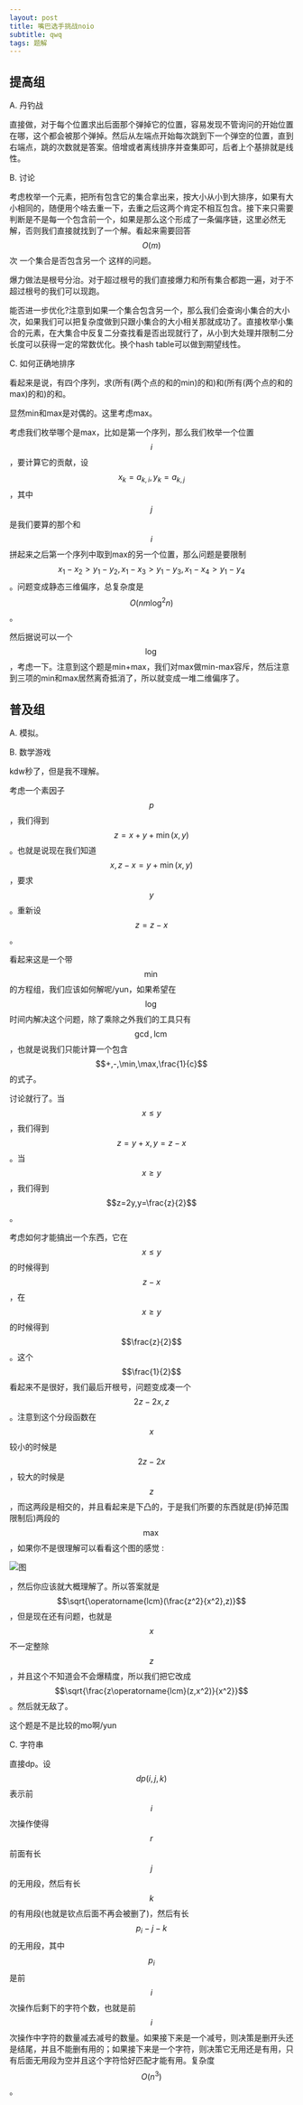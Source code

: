 ```yaml
---
layout: post
title: 嘴巴选手挑战noio
subtitle: qwq
tags: 题解
---
```


## 提高组

A. 丹钓战

直接做，对于每个位置求出后面那个弹掉它的位置，容易发现不管询问的开始位置在哪，这个都会被那个弹掉。然后从左端点开始每次跳到下一个弹空的位置，直到右端点，跳的次数就是答案。倍增或者离线排序并查集即可，后者上个基排就是线性。

B. 讨论

考虑枚举一个元素，把所有包含它的集合拿出来，按大小从小到大排序，如果有大小相同的，随便用个啥去重一下，去重之后这两个肯定不相互包含。接下来只需要判断是不是每一个包含前一个，如果是那么这个形成了一条偏序链，这里必然无解，否则我们直接就找到了一个解。看起来需要回答$$O(m)$$次 一个集合是否包含另一个 这样的问题。

爆力做法是根号分治。对于超过根号的我们直接爆力和所有集合都跑一遍，对于不超过根号的我们可以现跑。

能否进一步优化?注意到如果一个集合包含另一个，那么我们会查询小集合的大小次，如果我们可以把复杂度做到只跟小集合的大小相关那就成功了。直接枚举小集合的元素，在大集合中反复二分查找看是否出现就行了，从小到大处理并限制二分长度可以获得一定的常数优化。换个hash table可以做到期望线性。

C. 如何正确地排序

看起来是说，有四个序列，求(所有(两个点的和的min)的和)和(所有(两个点的和的max)的和)的和。

显然min和max是对偶的。这里考虑max。

考虑我们枚举哪个是max，比如是第一个序列，那么我们枚举一个位置$$i$$，要计算它的贡献，设$$x_k=a_{k,i},y_k=a_{k,j}$$，其中$$j$$是我们要算的那个和$$i$$拼起来之后第一个序列中取到max的另一个位置，那么问题是要限制$$x_1-x_2>y_1-y_2,x_1-x_3>y_1-y_3,x_1-x_4>y_1-y_4$$。问题变成静态三维偏序，总复杂度是$$O(nm\log^2 n)$$。

然后据说可以一个$$\log$$，考虑一下。注意到这个题是min+max，我们对max做min-max容斥，然后注意到三项的min和max居然离奇抵消了，所以就变成一堆二维偏序了。

## 普及组

A. 模拟。

B. 数学游戏

kdw秒了，但是我不理解。

考虑一个素因子$$p$$，我们得到$$z=x+y+\min(x,y)$$。也就是说现在我们知道$$x,z-x=y+\min(x,y)$$，要求$$y$$。重新设$$z=z-x$$。

看起来这是一个带$$\min$$的方程组，我们应该如何解呢/yun，如果希望在$$\log$$时间内解决这个问题，除了乘除之外我们的工具只有$$\gcd,\operatorname{lcm}$$，也就是说我们只能计算一个包含$$+,-,\min,\max,\frac{1}{c}$$的式子。

讨论就行了。当$$x\leq y$$，我们得到$$z=y+x,y=z-x$$。当$$x\geq y$$，我们得到$$z=2y,y=\frac{z}{2}$$。

考虑如何才能搞出一个东西，它在$$x\leq y$$的时候得到$$z-x$$，在$$x\geq y$$的时候得到$$\frac{z}{2}$$。这个$$\frac{1}{2}$$看起来不是很好，我们最后开根号，问题变成凑一个$$2z-2x,z$$。注意到这个分段函数在$$x$$较小的时候是$$2z-2x$$，较大的时候是$$z$$，而这两段是相交的，并且看起来是下凸的，于是我们所要的东西就是(扔掉范围限制后)两段的$$\max$$，如果你不是很理解可以看看这个图的感觉 : 

![图](/img/2022-03-26-noio/pjB.png)

，然后你应该就大概理解了。所以答案就是$$\sqrt{\operatorname{lcm}(\frac{z^2}{x^2},z)}$$，但是现在还有问题，也就是$$x$$不一定整除$$z$$，并且这个不知道会不会爆精度，所以我们把它改成$$\sqrt{\frac{z\operatorname{lcm}(z,x^2)}{x^2}}$$。然后就无敌了。

这个题是不是比较的mo啊/yun

C. 字符串

直接dp。设$$dp(i,j,k)$$表示前$$i$$次操作使得$$r$$前面有长$$j$$的无用段，然后有长$$k$$的有用段(也就是钦点后面不再会被删了)，然后有长$$p_i-j-k$$的无用段，其中$$p_i$$是前$$i$$次操作后剩下的字符个数，也就是前$$i$$次操作中字符的数量减去减号的数量。如果接下来是一个减号，则决策是删开头还是结尾，并且不能删有用的；如果接下来是一个字符，则决策它无用还是有用，只有后面无用段为空并且这个字符恰好匹配才能有用。复杂度$$O(n^3)$$。